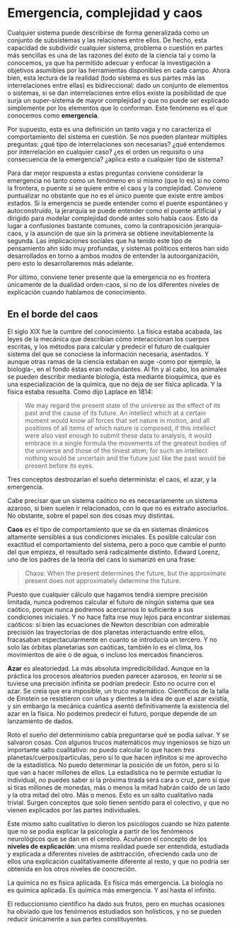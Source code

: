 # Emergencia, complejidad y caos

Cualquier sistema puede describirse de forma generalizada como un conjunto de subsistemas y las relaciones entre ellos. De hecho, esta capacidad de subdividir cualquier sistema, problema o cuestión en partes más sencillas es una de las razones del éxito de la ciencia tal y como la conocemos, ya que ha permitido adecuar y enfocar la investigación a objetivos asumibles por las herramientas disponibles en cada campo. Ahora bien, esta lectura de la realidad (todo sistema es sus partes más las interrelaciones entre ellas) es bidireccional: dado un conjunto de elementos o sistemas, si se dan interrelaciones entre ellos existe la posibilidad de que surja un super-sistema de mayor complejidad y que no puede ser explicado simplemente por los elementos que lo conforman. Este fenómeno es el que conocemos como **emergencia**.

Por supuesto, esta es una definición un tanto vaga y no caracteriza el comportamiento del sistema en cuestión. Se nos pueden plantear múltiples preguntas: ¿qué tipo de interrelaciones son necesarias? ¿qué entendemos por interrelación en cualquier caso? ¿es el orden un requisito o una consecuencia de la emergencia? ¿aplica esto a cualquier tipo de sistema?

Para dar mejor respuesta a estas preguntas conviene considerar la emergencia no tanto como un fenómeno en si mismo (que lo es) si no como la frontera, o puente si se quiere entre el caos y la complejidad. Conviene puntualizar no obstante que no es el único puente que existe entre ambos estados. Si la emergencia se puede entender como el puente espontáneo y autoconstruido, la jerarquía se puede entender como el puente artificial y dirigido para modelar complejidad donde antes solo había caos. Esto da lugar a confusiones bastante comunes, como la contraposición jerarquía-caos, y la asunción de que sin la primera se obtiene inevitablemente la segunda. Las implicaciones sociales que ha tenido este tipo de pensamiento ahn sido muy profundas, y sistemas políticos enteros han sido desarrollados en torno a ambos modos de entender la autoorganización, pero esto lo desarrollaremos más adelante.

Por último, conviene tener presente que la emergencia no es frontera únicamente de la dualidad orden-caos, si no de los diferentes niveles de explicación cuando hablamos de conocimiento.

## En el borde del caos

El siglo XIX fue la cumbre del conocimiento. La física estaba acabada, las leyes de la mecánica que describían cómo interaccionan los cuerpos escritas, y los métodos para calcular y predecir el futuro de cualquier sistema del que se conociese la información necesaria, asentados. Y aunque otras ramas de la ciencia estaban en auge -como por ejemplo, la biología-, en el fondo éstas eran redundantes. Al fin y al cabo, los animales se pueden describir mediante biología, ésta mediante bioquímica, que es una especialización de la química, que no deja de ser física aplicada. Y la física estaba resuelta. Como dijo Laplace en 1814:

> We may regard the present state of the universe as the effect of its past and the cause of its future. An intellect which at a certain moment would know all forces that set nature in motion, and all positions of all items of which nature is composed, if this intellect were also vast enough to submit these data to analysis, it would embrace in a single formula the movements of the greatest bodies of the universe and those of the tiniest atom; for such an intellect nothing would be uncertain and the future just like the past would be present before its eyes.

Tres conceptos destrozarían el sueño determinista: el caos, el azar, y la emergencia.

Cabe precisar que un sistema caótico no es necesariamente un sistema azaroso, si bien suelen ir relacionados, con lo que no es extraño asociarlos. No obstante, sobre el papel son dos cosas muy distintas.

**Caos** es el tipo de comportamiento que se da en sistemas dinámicos altamente sensibles a sus condiciones iniciales. Es posible calcular con exactitud el comportamiento del sistema, pero a poco que cambie el punto del que empieza, el resultado será radicalmente distinto. Edward Lorenz, uno de los padres de la teoría del caos lo sumarizó en una frase:

> Chaos: When the present determines the future, but the approximate present does not approximately determine the future.

Puesto que cualquier cálculo que hagamos tendrá siempre precisión limitada, nunca podremos calcular el futuro de ningún sistema que sea caótico, porque nunca podremos acercarnos lo suficiente a sus condiciones iniciales. Y no hace falta irse muy lejos para encontrar sistemas caóticos: si bien las ecuaciones de Newton describían con admirable precisión las trayectorias de dos planetas interactuando entre ellos, fracasaban espectacularmente en cuanto se introducía un tercero. Y no solo las órbitas planetarias son caóticas, también lo es el clima, los movimientos de aire o de agua, o incluso los mercados financieros.

**Azar** es aleatoriedad. La más absoluta impredicibilidad. Aunque en la práctica los procesos aleatorios pueden parecer azarosos, en _teoría_ si se tuviese una precisión infinita se podrían predecir. Esto no ocurre con el azar. Se creía que era imposible, un truco matemático. Científicos de la talla de Einstein se resistieron con uñas y dientes a la idea de que el azar existía, y sin embargo la mecánica cuántica asentó definitivamente la existencia del azar en la física. No podemos predecir el futuro, porque depende de un lanzamiento de dados.

Roto el sueño del determinismo cabía preguntarse qué se podía salvar. Y se salvaron cosas. Con algunos trucos matemáticos muy ingeniosos se hizo un importante salto cualitativo: no puedo calcular lo que hacen _tres_ planetas/cuerpos/partículas, pero sí lo que hacen _infinitos_ si me aprovecho de la estadística. No puedo determinar la posición de _un_ fotón, pero sí lo que van a hacer millones de ellos. La estadística no te permite estudiar lo individual, no puedes saber si la próxima tirada será cara o cruz, pero sí que si tiras millones de monedas, más o menos la mitad habrán caído de un lado y la otra mitad del otro. Más o menos. Esto es un salto cualitativo nada trivial. Surgen conceptos que solo tienen sentido para el colectivo, y que no vienen explicados por las partes individuales.

Este mismo salto cualitativo lo dieron los psicólogos cuando se hizo patente que no se podía explicar la psicología a partir de los fenómenos neurológicos que se dan en el cerebro. Acuñaron el concepto de los **niveles de explicación**: una misma realidad puede ser entendida, estudiada y explicada a diferentes niveles de asbtracción, ofreciendo cada uno de ellos una explicación cualitativamente diferente al resto, y que no podría ser obtenida en los otros niveles de concreción.

La química no es física aplicada. Es física más emergencia.
La biología no es química aplicada. Es química más emergencia.
Y así hasta el infinito. 

El reduccionismo científico ha dado sus frutos, pero en muchas ocasiones ha obviado que los fenómenos estudiados son holísticos, y no se pueden reducir únicamente a sus partes constituyentes.